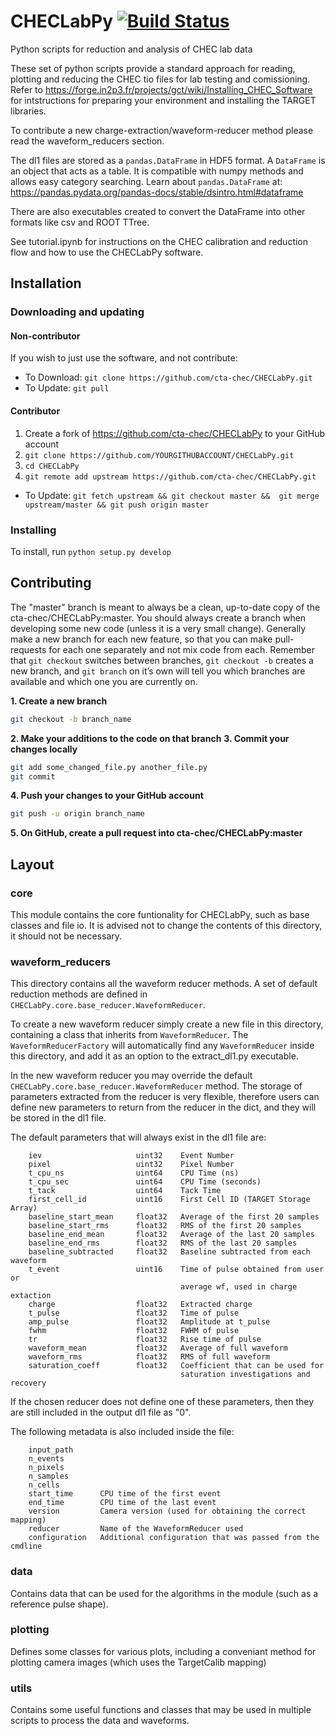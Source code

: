 # CHECLabPy [![Build Status](https://travis-ci.org/cta-chec/CHECLabPy.svg?branch=master)](https://travis-ci.org/cta-chec/CHECLabPy)
Python scripts for reduction and analysis of CHEC lab data

These set of python scripts provide a standard approach for reading,
plotting and reducing the CHEC tio files for lab testing and comissioning. 
Refer to https://forge.in2p3.fr/projects/gct/wiki/Installing_CHEC_Software for 
intstructions for preparing your environment and installing the 
TARGET libraries.

To contribute a new charge-extraction/waveform-reducer method please read the
waveform_reducers section.

The dl1 files are stored as a `pandas.DataFrame` in HDF5 format. A `DataFrame`
is an object that acts as a table. It is compatible with numpy methods and
allows easy category searching. Learn about `pandas.DataFrame` at:
https://pandas.pydata.org/pandas-docs/stable/dsintro.html#dataframe

There are also executables created to convert the DataFrame into other formats
like csv and ROOT TTree.

See tutorial.ipynb for instructions on the CHEC calibration and reduction 
flow and how to use the CHECLabPy software.

## Installation

### Downloading and updating

#### Non-contributor
If you wish to just use the software, and not contribute: 
* To Download: `git clone https://github.com/cta-chec/CHECLabPy.git`
* To Update: `git pull`

#### Contributor
1. Create a fork of https://github.com/cta-chec/CHECLabPy to your GitHub 
account
2. `git clone https://github.com/YOURGITHUBACCOUNT/CHECLabPy.git`
3. `cd CHECLabPy`
4. `git remote add upstream https://github.com/cta-chec/CHECLabPy.git`
* To Update: `git fetch upstream && git checkout master && 
git merge upstream/master && git push origin master`

### Installing
To install, run `python setup.py develop`

## Contributing
The "master" branch is meant to always be a clean, up-to-date copy of the 
cta-chec/CHECLabPy:master. You should always create a branch when developing 
some new code (unless it is a very small change). Generally make a new 
branch for each new feature, so that you can make pull-requests for each one 
separately and not mix code from each. Remember that `git checkout` switches 
between branches, `git checkout -b` creates a new branch, and `git branch` on 
it’s own will tell you which branches are available and which one you are 
currently on.

**1. Create a new branch**
```bash
git checkout -b branch_name
```

**2. Make your additions to the code on that branch**
**3. Commit your changes locally**
```bash
git add some_changed_file.py another_file.py
git commit
```
**4. Push your changes to your GitHub account**
```bash
git push -u origin branch_name
```
**5. On GitHub, create a pull request into cta-chec/CHECLabPy:master**

## Layout

### core
This module contains the core funtionality for CHECLabPy, such as base
classes and file io. It is advised not to change the contents of this
directory, it should not be necessary.

### waveform_reducers
This directory contains all the waveform reducer methods. A set of default
reduction methods are defined in `CHECLabPy.core.base_reducer.WaveformReducer`.

To create a new waveform reducer simply create a new file in this directory,
containing a class that inherits from `WaveformReducer`. The
`WaveformReducerFactory` will automatically find any `WaveformReducer` inside
this directory, and add it as an option to the extract_dl1.py executable.

In the new waveform reducer you may override the default
`CHECLabPy.core.base_reducer.WaveformReducer` method. The storage of parameters
extracted from the reducer is very flexible, therefore users can define new
parameters to return from the reducer in the dict, and they will be stored in
the dl1 file.

The default parameters that will always exist in the dl1 file are:
```
    iev                     uint32    Event Number
    pixel                   uint32    Pixel Number
    t_cpu_ns                uint64    CPU Time (ns)
    t_cpu_sec               uint64    CPU Time (seconds)
    t_tack                  uint64    Tack Time
    first_cell_id           uint16    First Cell ID (TARGET Storage Array)
    baseline_start_mean     float32   Average of the first 20 samples
    baseline_start_rms      float32   RMS of the first 20 samples
    baseline_end_mean       float32   Average of the last 20 samples
    baseline_end_rms        float32   RMS of the last 20 samples
    baseline_subtracted     float32   Baseline subtracted from each waveform
    t_event                 uint16    Time of pulse obtained from user or
                                      average wf, used in charge extaction
    charge                  float32   Extracted charge
    t_pulse                 float32   Time of pulse
    amp_pulse               float32   Amplitude at t_pulse
    fwhm                    float32   FWHM of pulse
    tr                      float32   Rise time of pulse
    waveform_mean           float32   Average of full waveform
    waveform_rms            float32   RMS of full waveform
    saturation_coeff        float32   Coefficient that can be used for 
                                      saturation investigations and recovery
```

If the chosen reducer does not define one of these parameters, then they are
still included in the output dl1 file as "0".

The following metadata is also included inside the file:
```
    input_path
    n_events
    n_pixels
    n_samples
    n_cells
    start_time      CPU time of the first event
    end_time        CPU time of the last event 
    version         Camera version (used for obtaining the correct mapping)
    reducer         Name of the WaveformReducer used
    configuration   Additional configuration that was passed from the cmdline
```

### data
Contains data that can be used for the algorithms in the module
(such as a reference pulse shape).

### plotting
Defines some classes for various plots, including a conveniant method for
plotting camera images (which uses the TargetCalib mapping)

### utils
Contains some useful functions and classes that may be used in multiple
scripts to process the data and waveforms.
